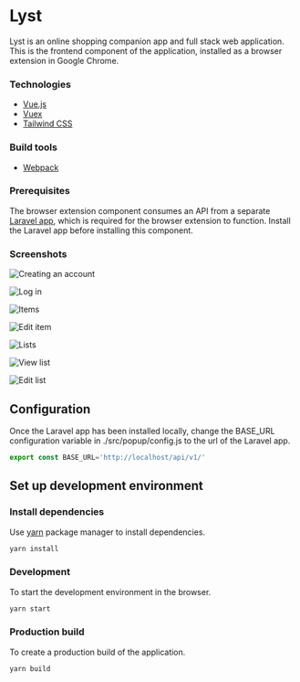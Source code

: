 # Lyst

Lyst is an online shopping companion app and full stack web application. This is the frontend component of the application, installed as a browser extension in Google Chrome.

### Technologies

* [Vue.js](https://vuejs.org/)
* [Vuex](https://vuex.vuejs.org/)
* [Tailwind CSS](https://tailwindcss.com/) 

### Build tools

* [Webpack](https://webpack.js.org/)

### Prerequisites

The browser extension component consumes an API from a separate [Laravel app](https://github.com/r-freeman/lyst), which is required for the browser extension to function. Install the Laravel app before installing this component.


### Screenshots

![Creating an account](https://gentile-garden.s3.amazonaws.com/uploads/2020/03/localhost_8080_.png)

![Log in](https://gentile-garden.s3.amazonaws.com/uploads/2020/03/localhost_8080_-1.png)

![Items](https://gentile-garden.s3.amazonaws.com/uploads/2020/03/localhost_8080_-2.png)

![Edit item](https://gentile-garden.s3.amazonaws.com/uploads/2020/03/localhost_8080_-6.png)

![Lists](https://gentile-garden.s3.amazonaws.com/uploads/2020/03/localhost_8080_-3.png)

![View list](https://gentile-garden.s3.amazonaws.com/uploads/2020/03/localhost_8080_-4.png)

![Edit list](https://gentile-garden.s3.amazonaws.com/uploads/2020/03/localhost_8080_-5.png)

## Configuration

Once the Laravel app has been installed locally, change the BASE_URL configuration variable in ./src/popup/config.js to the url of the Laravel app.

```javascript
export const BASE_URL='http://localhost/api/v1/'
```

## Set up development environment

### Install dependencies

Use [yarn](https://yarnpkg.com/) package manager to install dependencies.

```bash
yarn install
```

### Development

To start the development environment in the browser.

```bash
yarn start
```

### Production build

To create a production build of the application. 

```
yarn build
```
